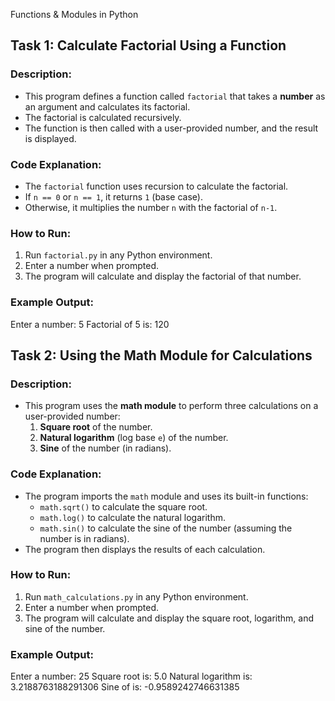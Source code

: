 Functions & Modules in Python


## Task 1: Calculate Factorial Using a Function
### Description:
- This program defines a function called `factorial` that takes a **number** as an argument and calculates its factorial.
- The factorial is calculated recursively.
- The function is then called with a user-provided number, and the result is displayed.

### Code Explanation:
- The `factorial` function uses recursion to calculate the factorial.
- If `n == 0` or `n == 1`, it returns `1` (base case).
- Otherwise, it multiplies the number `n` with the factorial of `n-1`.

### How to Run:
1. Run `factorial.py` in any Python environment.
2. Enter a number when prompted.
3. The program will calculate and display the factorial of that number.

### Example Output:
Enter a number: 5
Factorial of 5 is: 120



## Task 2: Using the Math Module for Calculations
### Description:
- This program uses the **math module** to perform three calculations on a user-provided number:
  1. **Square root** of the number.
  2. **Natural logarithm** (log base `e`) of the number.
  3. **Sine** of the number (in radians).

### Code Explanation:
- The program imports the `math` module and uses its built-in functions:
  - `math.sqrt()` to calculate the square root.
  - `math.log()` to calculate the natural logarithm.
  - `math.sin()` to calculate the sine of the number (assuming the number is in radians).
- The program then displays the results of each calculation.

### How to Run:
1. Run `math_calculations.py` in any Python environment.
2. Enter a number when prompted.
3. The program will calculate and display the square root, logarithm, and sine of the number.

### Example Output:
Enter a number: 25
Square root is: 5.0 Natural logarithm is: 3.2188763188291306 Sine of is: -0.9589242746631385
